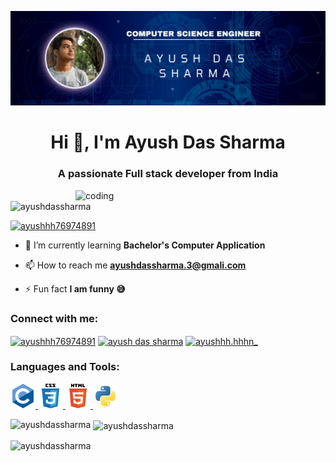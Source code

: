 ![logo](https://github.com/AyushDasSharma/AyushDasSharma/blob/main/Navy%20And%20White%20Geometric%20Technology%20%20LinkedIn%20Banner.png)
<h1 align="center">Hi 👋, I'm Ayush Das Sharma</h1>
<h3 align="center">A passionate Full stack developer from India</h3>
<img align="right" alt="coding" width="400" src="https://user-images.githubusercontent.com/55389276/140866485-8fb1c876-9a8f-4d6a-98dc-08c4981eaf70.gif">

<p align="left"> <img src="https://komarev.com/ghpvc/?username=ayushdassharma&label=Profile%20views&color=0e75b6&style=flat" alt="ayushdassharma" /> </p>

<p align="left"> <a href="https://twitter.com/ayushhh76974891" target="blank"><img src="https://img.shields.io/twitter/follow/ayushhh76974891?logo=twitter&style=for-the-badge" alt="ayushhh76974891" /></a> </p>

- 🌱 I’m currently learning **Bachelor's Computer Application**

- 📫 How to reach me **ayushdassharma.3@gmali.com**

- ⚡ Fun fact **I am funny 😅**

<h3 align="left">Connect with me:</h3>
<p align="left">
<a href="https://twitter.com/ayushhh76974891" target="blank"><img align="center" src="https://raw.githubusercontent.com/rahuldkjain/github-profile-readme-generator/master/src/images/icons/Social/twitter.svg" alt="ayushhh76974891" height="30" width="40" /></a>
<a href="https://linkedin.com/in/ayush das sharma" target="blank"><img align="center" src="https://raw.githubusercontent.com/rahuldkjain/github-profile-readme-generator/master/src/images/icons/Social/linked-in-alt.svg" alt="ayush das sharma" height="30" width="40" /></a>
<a href="https://instagram.com/ayushhh.hhhn_" target="blank"><img align="center" src="https://raw.githubusercontent.com/rahuldkjain/github-profile-readme-generator/master/src/images/icons/Social/instagram.svg" alt="ayushhh.hhhn_" height="30" width="40" /></a>
</p>

<h3 align="left">Languages and Tools:</h3>
<p align="left"> <a href="https://www.cprogramming.com/" target="_blank" rel="noreferrer"> <img src="https://raw.githubusercontent.com/devicons/devicon/master/icons/c/c-original.svg" alt="c" width="40" height="40"/> </a> <a href="https://www.w3schools.com/css/" target="_blank" rel="noreferrer"> <img src="https://raw.githubusercontent.com/devicons/devicon/master/icons/css3/css3-original-wordmark.svg" alt="css3" width="40" height="40"/> </a> <a href="https://www.w3.org/html/" target="_blank" rel="noreferrer"> <img src="https://raw.githubusercontent.com/devicons/devicon/master/icons/html5/html5-original-wordmark.svg" alt="html5" width="40" height="40"/> </a> <a href="https://www.python.org" target="_blank" rel="noreferrer"> <img src="https://raw.githubusercontent.com/devicons/devicon/master/icons/python/python-original.svg" alt="python" width="40" height="40"/> </a> </p>

<p><img align="left" src="https://github-readme-stats.vercel.app/api/top-langs?username=ayushdassharma&show_icons=true&locale=en&layout=compact" alt="ayushdassharma" /></p>

<p>&nbsp;<img align="center" src="https://github-readme-stats.vercel.app/api?username=ayushdassharma&show_icons=true&locale=en" alt="ayushdassharma" /></p>

<p><img align="center" src="https://github-readme-streak-stats.herokuapp.com/?user=ayushdassharma&" alt="ayushdassharma" /></p>
